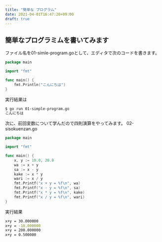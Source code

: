 ```yaml
---
title: "簡単な プログラム"
date: 2021-04-01T16:47:20+09:00
draft: true
---
```


## 簡単なプログラミムを書いてみます
ファイル名を01-simle-program.goとして、エディタで次のコードを書きます。
```go
package main

import "fmt"

func main() {
    fmt.Println("こんにちは")
}
```
実行結果は
```bash
$ go run 01-simple-program.go
こんにちは
```
次に、前回変数について学んだので四則演算をやってみます。
02-sisokuenzan.go
```go
package main

import "fmt"

func main() {
    x, y := 10.0, 20.0
    wa := x + y
    sa := x - y
    kake := x * y
    wari := x / y
    fmt.Printf("x + y = %f\n", wa)
    fmt.Printf("x - y = %f\n", sa)
    fmt.Printf("x * y = %f\n", kake)
    fmt.Printf("x / y = %f\n", wari)
}
```

実行結果
```bash
x+y = 30.000000
x+y = -10.000000
x+y = 200.000000
x+y = 0.500000
```



